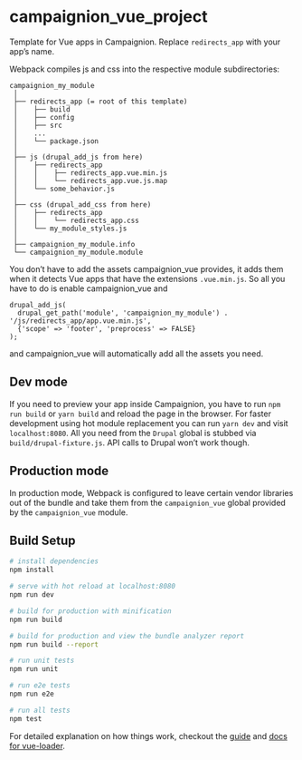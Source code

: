 # campaignion_vue_project

Template for Vue apps in Campaignion.
Replace `redirects_app` with your app’s name.

Webpack compiles js and css into the respective module subdirectories:
```
campaignion_my_module
 │
 ├── redirects_app (= root of this template)
 │    ├── build
 │    ├── config
 │    ├── src
 │    ...
 │    └── package.json
 │
 ├── js (drupal_add_js from here)
 │    ├── redirects_app
 │    │    ├── redirects_app.vue.min.js
 │    │    └── redirects_app.vue.js.map
 │    └── some_behavior.js
 │
 ├── css (drupal_add_css from here)
 │    ├── redirects_app
 │    │    └── redirects_app.css
 │    └── my_module_styles.js
 │
 ├── campaignion_my_module.info
 └── campaignion_my_module.module
```

You don’t have to add the assets campaignion_vue provides, it adds them when it detects Vue apps that have the extensions `.vue.min.js`. So all you have to do is enable campaignion_vue and
```
drupal_add_js(
  drupal_get_path('module', 'campaignion_my_module') . '/js/redirects_app/app.vue.min.js',
  {'scope' => 'footer', 'preprocess' => FALSE}
);
```
and campaignion_vue will automatically add all the assets you need.

## Dev mode

If you need to preview your app inside Campaignion, you have to run `npm run build` or `yarn build` and reload the page in the browser.
For faster development using hot module replacement you can run `yarn dev` and visit `localhost:8080`. All you need from the `Drupal` global is stubbed via `build/drupal-fixture.js`. API calls to Drupal won’t work though.

## Production mode

In production mode, Webpack is configured to leave certain vendor libraries out of the bundle and take them from the `campaignion_vue` global provided by the `campaignion_vue` module.

## Build Setup

``` bash
# install dependencies
npm install

# serve with hot reload at localhost:8080
npm run dev

# build for production with minification
npm run build

# build for production and view the bundle analyzer report
npm run build --report

# run unit tests
npm run unit

# run e2e tests
npm run e2e

# run all tests
npm test
```

For detailed explanation on how things work, checkout the [guide](http://vuejs-templates.github.io/webpack/) and [docs for vue-loader](http://vuejs.github.io/vue-loader).
